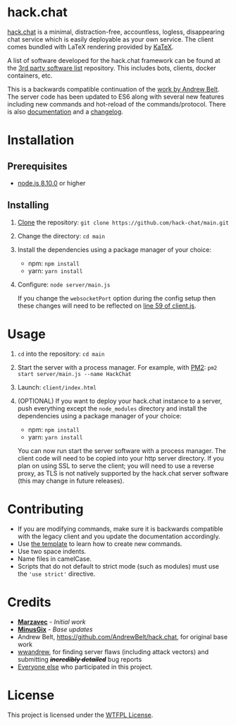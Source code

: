 # hack.chat

[hack.chat](https://hack.chat/) is a minimal, distraction-free, accountless, logless, disappearing chat service which is easily deployable as your own service. The client comes bundled with LaTeX rendering provided by [KaTeX](https://github.com/Khan/KaTeX).

A list of software developed for the hack.chat framework can be found at the [3rd party software list](https://github.com/hack-chat/3rd-party-software-list) repository. This includes bots, clients, docker containers, etc.

This is a backwards compatible continuation of the [work by Andrew Belt](https://github.com/AndrewBelt/hack.chat). The server code has been updated to ES6 along with several new features including new commands and hot-reload of the commands/protocol. There is also [documentation](DOCUMENTATION.md) and a [changelog](CHANGELOG.md).

# Installation

## Prerequisites

- [node.js 8.10.0](https://nodejs.org/en/download/package-manager/#windows) or higher

## Installing

1. [Clone](https://help.github.com/articles/cloning-a-repository/) the repository: `git clone https://github.com/hack-chat/main.git`
1. Change the directory: `cd main`
1. Install the dependencies using a package manager of your choice:
    - npm: `npm install`
    - yarn: `yarn install`
1. Configure: `node server/main.js`

    If you change the `websocketPort` option during the config setup then these changes will need to be reflected on [line 59 of client.js](https://github.com/hack-chat/main/blob/master/client/client.js#L59).

# Usage

1. `cd` into the repository: `cd main`
1. Start the server with a process manager. For example, with [PM2](https://github.com/Unitech/pm2): `pm2 start server/main.js --name HackChat` 
1. Launch: `client/index.html`
1. (OPTIONAL) If you want to deploy your hack.chat instance to a server, push everything except the `node_modules` directory and install the dependencies using a package manager of your choice: 
    - npm: `npm install`
    - yarn: `yarn install`
  
    You can now run start the server software with a process manager. The client code will need to be copied into your http server directory. If you plan on using SSL to serve the client; you will need to use a reverse proxy, as TLS is not natively supported by the hack.chat server software (this may change in future releases).

# Contributing

- If you are modifying commands, make sure it is backwards compatible with the legacy client and you update the documentation accordingly.
- Use [the template](templateCommand.js) to learn how to create new commands.
- Use two space indents.
- Name files in camelCase.
- Scripts that do not default to strict mode (such as modules) must use the `'use strict'` directive.

# Credits

* [**Marzavec**](https://github.com/marzavec) - *Initial work*
* [**MinusGix**](https://github.com/MinusGix) - *Base updates*
* Andrew Belt, https://github.com/AndrewBelt/hack.chat, for original base work
* [wwandrew](https://github.com/wwandrew/), for finding server flaws (including attack vectors) and submitting ~~___incredibly detailed___~~ bug reports
* [Everyone else](https://github.com/hack-chat/main/graphs/contributors) who participated in this project.

# License

This project is licensed under the [WTFPL License](LICENSE).

